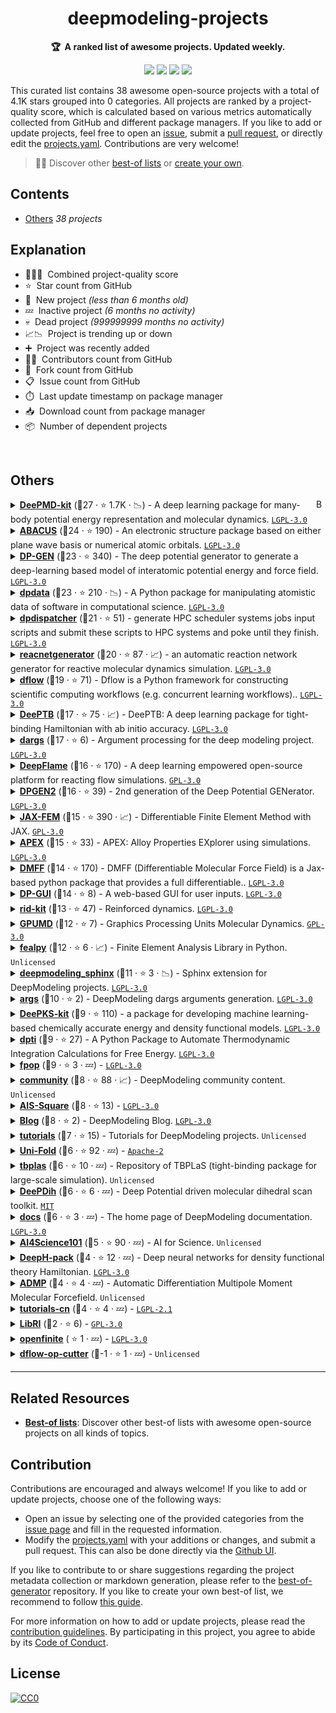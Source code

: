 <!-- markdownlint-disable -->
<h1 align="center">
    deepmodeling-projects
    <br>
</h1>

<p align="center">
    <strong>🏆&nbsp; A ranked list of awesome projects. Updated weekly.</strong>
</p>

<p align="center">
    <a href="https://best-of.org" title="Best-of Badge"><img src="http://bit.ly/3o3EHNN"></a>
    <a href="#Contents" title="Project Count"><img src="https://img.shields.io/badge/projects-38-blue.svg?color=5ac4bf"></a>
    <a href="#Contribution" title="Contributions are welcome"><img src="https://img.shields.io/badge/contributions-welcome-green.svg"></a>
    <a href="https://github.com/deepmodeling/deepmodeling-projects/releases" title="Best-of Updates"><img src="https://img.shields.io/github/release-date/deepmodeling/deepmodeling-projects?color=green&label=updated"></a>
</p>

This curated list contains 38 awesome open-source projects with a total of 4.1K stars grouped into 0 categories. All projects are ranked by a project-quality score, which is calculated based on various metrics automatically collected from GitHub and different package managers. If you like to add or update projects, feel free to open an [issue](https://github.com/deepmodeling/deepmodeling-projects/issues/new/choose), submit a [pull request](https://github.com/deepmodeling/deepmodeling-projects/pulls), or directly edit the [projects.yaml](https://github.com/deepmodeling/deepmodeling-projects/edit/main/projects.yaml). Contributions are very welcome!

> 🧙‍♂️  Discover other [best-of lists](https://best-of.org) or [create your own](https://github.com/best-of-lists/best-of/blob/main/create-best-of-list.md).

## Contents

- [Others](#others) _38 projects_

## Explanation
- 🥇🥈🥉&nbsp; Combined project-quality score
- ⭐️&nbsp; Star count from GitHub
- 🐣&nbsp; New project _(less than 6 months old)_
- 💤&nbsp; Inactive project _(6 months no activity)_
- 💀&nbsp; Dead project _(999999999 months no activity)_
- 📈📉&nbsp; Project is trending up or down
- ➕&nbsp; Project was recently added
- 👨‍💻&nbsp; Contributors count from GitHub
- 🔀&nbsp; Fork count from GitHub
- 📋&nbsp; Issue count from GitHub
- ⏱️&nbsp; Last update timestamp on package manager
- 📥&nbsp; Download count from package manager
- 📦&nbsp; Number of dependent projects

<br>

## Others

<a href="#contents"><img align="right" width="15" height="15" src="https://git.io/JtehR" alt="Back to top"></a>

<details><summary><b><a href="https://github.com/deepmodeling/deepmd-kit">DeePMD-kit</a></b> (🥇27 ·  ⭐ 1.7K · 📉) - A deep learning package for many-body potential energy representation and molecular dynamics. <code><a href="http://bit.ly/37RvQcA">LGPL-3.0</a></code></summary>

- [GitHub](https://github.com/deepmodeling/deepmd-kit) (👨‍💻 75 · 🔀 530 · 📥 52K · 📦 33 · 📋 900 - 9% open · ⏱️ 02.03.2025):

	```
	git clone https://github.com/deepmodeling/deepmd-kit
	```
- [PyPi](https://pypi.org/project/deepmd-kit) (📥 3.9K / month):
	```
	pip install deepmd-kit
	```
- [Conda](https://anaconda.org/conda-forge/deepmd-kit) (📥 1.9M · ⏱️ 22.04.2025):
	```
	conda install -c conda-forge deepmd-kit
	```
- [npm](https://www.npmjs.com/package/deepmd-kit) (📥 22 / month):
	```
	npm install deepmd-kit
	```
- [Docker Hub](https://hub.docker.com/r/deepmodeling/deepmd-kit) (📥 3.6K · ⭐ 1 · ⏱️ 05.03.2025):
	```
	docker pull deepmodeling/deepmd-kit
	```
</details>
<details><summary><b><a href="https://github.com/deepmodeling/abacus-develop">ABACUS</a></b> (🥇24 ·  ⭐ 190) - An electronic structure package based on either plane wave basis or numerical atomic orbitals. <code><a href="http://bit.ly/37RvQcA">LGPL-3.0</a></code></summary>

- [GitHub](https://github.com/deepmodeling/abacus-develop) (👨‍💻 130 · 🔀 140 · 📋 2.3K - 5% open · ⏱️ 19.05.2025):

	```
	git clone https://github.com/deepmodeling/abacus-develop
	```
- [Conda](https://anaconda.org/conda-forge/abacus) (📥 410K · ⏱️ 22.04.2025):
	```
	conda install -c conda-forge abacus
	```
</details>
<details><summary><b><a href="https://github.com/deepmodeling/dpgen">DP-GEN</a></b> (🥇23 ·  ⭐ 340) - The deep potential generator to generate a deep-learning based model of interatomic potential energy and force field. <code><a href="http://bit.ly/37RvQcA">LGPL-3.0</a></code></summary>

- [GitHub](https://github.com/deepmodeling/dpgen) (👨‍💻 69 · 🔀 170 · 📥 1.9K · 📦 8 · 📋 320 - 13% open · ⏱️ 21.02.2025):

	```
	git clone https://github.com/deepmodeling/dpgen
	```
- [PyPi](https://pypi.org/project/dpgen) (📥 640 / month):
	```
	pip install dpgen
	```
- [Conda](https://anaconda.org/conda-forge/dpgen) (📥 41K · ⏱️ 22.04.2025):
	```
	conda install -c conda-forge dpgen
	```
</details>
<details><summary><b><a href="https://github.com/deepmodeling/dpdata">dpdata</a></b> (🥇23 ·  ⭐ 210 · 📉) - A Python package for manipulating atomistic data of software in computational science. <code><a href="http://bit.ly/37RvQcA">LGPL-3.0</a></code></summary>

- [GitHub](https://github.com/deepmodeling/dpdata) (👨‍💻 63 · 🔀 130 · 📦 140 · 📋 110 - 19% open · ⏱️ 20.03.2025):

	```
	git clone https://github.com/deepmodeling/dpdata
	```
- [PyPi](https://pypi.org/project/dpdata) (📥 10K / month):
	```
	pip install dpdata
	```
- [Conda](https://anaconda.org/conda-forge/dpdata) (📥 99K · ⏱️ 22.04.2025):
	```
	conda install -c conda-forge dpdata
	```
- [Docker Hub](https://hub.docker.com/r/dptechnology/dpdata) (📥 640 · ⏱️ 02.06.2023):
	```
	docker pull dptechnology/dpdata
	```
</details>
<details><summary><b><a href="https://github.com/deepmodeling/dpdispatcher">dpdispatcher</a></b> (🥈21 ·  ⭐ 51) - generate HPC scheduler systems jobs input scripts and submit these scripts to HPC systems and poke until they finish. <code><a href="http://bit.ly/37RvQcA">LGPL-3.0</a></code></summary>

- [GitHub](https://github.com/deepmodeling/dpdispatcher) (👨‍💻 46 · 🔀 54 · 📦 62 · 📋 84 - 22% open · ⏱️ 25.04.2025):

	```
	git clone https://github.com/deepmodeling/dpdispatcher
	```
- [PyPi](https://pypi.org/project/dpdispatcher) (📥 1.6K / month):
	```
	pip install dpdispatcher
	```
- [Conda](https://anaconda.org/conda-forge/dpdispatcher) (📥 27K · ⏱️ 22.04.2025):
	```
	conda install -c conda-forge dpdispatcher
	```
- [Docker Hub](https://hub.docker.com/r/dptechnology/dpdispatcher) (📥 120K · ⏱️ 30.01.2025):
	```
	docker pull dptechnology/dpdispatcher
	```
</details>
<details><summary><b><a href="https://github.com/deepmodeling/reacnetgenerator">reacnetgenerator</a></b> (🥈20 ·  ⭐ 87 · 📈) - an automatic reaction network generator for reactive molecular dynamics simulation. <code><a href="http://bit.ly/37RvQcA">LGPL-3.0</a></code></summary>

- [GitHub](https://github.com/deepmodeling/reacnetgenerator) (👨‍💻 18 · 🔀 40 · 📦 3 · 📋 130 - 5% open · ⏱️ 20.02.2025):

	```
	git clone https://github.com/deepmodeling/reacnetgenerator
	```
- [PyPi](https://pypi.org/project/reacnetgenerator) (📥 3.4K / month):
	```
	pip install reacnetgenerator
	```
- [Conda](https://anaconda.org/conda-forge/reacnetgenerator) (📥 600K · ⏱️ 22.04.2025):
	```
	conda install -c conda-forge reacnetgenerator
	```
</details>
<details><summary><b><a href="https://github.com/deepmodeling/dflow">dflow</a></b> (🥈19 ·  ⭐ 71) - Dflow is a Python framework for constructing scientific computing workflows (e.g. concurrent learning workflows).. <code><a href="http://bit.ly/37RvQcA">LGPL-3.0</a></code></summary>

- [GitHub](https://github.com/deepmodeling/dflow) (👨‍💻 22 · 🔀 28 · 📋 36 - 38% open · ⏱️ 22.05.2025):

	```
	git clone https://github.com/deepmodeling/dflow
	```
- [PyPi](https://pypi.org/project/dflow):
	```
	pip install dflow
	```
- [Conda](https://anaconda.org/conda-forge/dflow):
	```
	conda install -c conda-forge dflow
	```
- [Docker Hub](https://hub.docker.com/r/dptechnology/dflow) (📥 12K · ⏱️ 20.05.2025):
	```
	docker pull dptechnology/dflow
	```
</details>
<details><summary><b><a href="https://github.com/deepmodeling/DeePTB">DeePTB</a></b> (🥈17 ·  ⭐ 75 · 📈) - DeePTB: A deep learning package for tight-binding Hamiltonian with ab initio accuracy. <code><a href="http://bit.ly/37RvQcA">LGPL-3.0</a></code></summary>

- [GitHub](https://github.com/deepmodeling/DeePTB) (👨‍💻 11 · 🔀 19 · 📦 3 · 📋 45 - 33% open · ⏱️ 08.05.2025):

	```
	git clone https://github.com/deepmodeling/DeePTB
	```
- [PyPi](https://pypi.org/project/dptb) (📥 410 / month):
	```
	pip install dptb
	```
</details>
<details><summary><b><a href="https://github.com/deepmodeling/dargs">dargs</a></b> (🥈17 ·  ⭐ 6) - Argument processing for the deep modeling project. <code><a href="http://bit.ly/37RvQcA">LGPL-3.0</a></code></summary>

- [GitHub](https://github.com/deepmodeling/dargs) (👨‍💻 7 · 🔀 3 · 📦 140 · 📋 9 - 22% open · ⏱️ 28.01.2025):

	```
	git clone https://github.com/deepmodeling/dargs
	```
- [PyPi](https://pypi.org/project/dargs) (📥 19K / month):
	```
	pip install dargs
	```
- [Conda](https://anaconda.org/conda-forge/dargs) (📥 45K · ⏱️ 22.04.2025):
	```
	conda install -c conda-forge dargs
	```
</details>
<details><summary><b><a href="https://github.com/deepmodeling/deepflame-dev">DeepFlame</a></b> (🥈16 ·  ⭐ 170) - A deep learning empowered open-source platform for reacting flow simulations. <code><a href="http://bit.ly/2M0xdwT">GPL-3.0</a></code></summary>

- [GitHub](https://github.com/deepmodeling/deepflame-dev) (👨‍💻 27 · 🔀 68 · 📋 50 - 42% open · ⏱️ 17.05.2025):

	```
	git clone https://github.com/deepmodeling/deepflame-dev
	```
</details>
<details><summary><b><a href="https://github.com/deepmodeling/dpgen2">DPGEN2</a></b> (🥈16 ·  ⭐ 39) - 2nd generation of the Deep Potential GENerator. <code><a href="http://bit.ly/37RvQcA">LGPL-3.0</a></code></summary>

- [GitHub](https://github.com/deepmodeling/dpgen2) (👨‍💻 15 · 🔀 31 · 📦 6 · 📋 35 - 34% open · ⏱️ 29.04.2025):

	```
	git clone https://github.com/deepmodeling/dpgen2
	```
- [PyPi](https://pypi.org/project/dpgen2) (📥 98 / month):
	```
	pip install dpgen2
	```
- [Docker Hub](https://hub.docker.com/r/dptechnology/dpgen2) (📥 3.9K · ⏱️ 29.04.2025):
	```
	docker pull dptechnology/dpgen2
	```
</details>
<details><summary><b><a href="https://github.com/deepmodeling/jax-fem">JAX-FEM</a></b> (🥈15 ·  ⭐ 390 · 📈) - Differentiable Finite Element Method with JAX. <code><a href="http://bit.ly/2M0xdwT">GPL-3.0</a></code></summary>

- [GitHub](https://github.com/deepmodeling/jax-fem) (👨‍💻 10 · 🔀 65 · 📦 3 · 📋 49 - 55% open · ⏱️ 05.05.2025):

	```
	git clone https://github.com/deepmodeling/jax-fem
	```
- [PyPi](https://pypi.org/project/jax-fem) (📥 480 / month):
	```
	pip install jax-fem
	```
</details>
<details><summary><b><a href="https://github.com/deepmodeling/APEX">APEX</a></b> (🥈15 ·  ⭐ 33) - APEX: Alloy Properties EXplorer using simulations. <code><a href="http://bit.ly/37RvQcA">LGPL-3.0</a></code></summary>

- [GitHub](https://github.com/deepmodeling/APEX) (👨‍💻 7 · 🔀 21 · 📦 4 · 📋 9 - 11% open · ⏱️ 10.04.2025):

	```
	git clone https://github.com/deepmodeling/APEX
	```
- [PyPi](https://pypi.org/project/apex-flow) (📥 730 / month):
	```
	pip install apex-flow
	```
</details>
<details><summary><b><a href="https://github.com/deepmodeling/DMFF">DMFF</a></b> (🥈14 ·  ⭐ 170) - DMFF (Differentiable Molecular Force Field) is a Jax-based python package that provides a full differentiable.. <code><a href="http://bit.ly/37RvQcA">LGPL-3.0</a></code></summary>

- [GitHub](https://github.com/deepmodeling/DMFF) (👨‍💻 14 · 🔀 46 · 📋 28 - 39% open · ⏱️ 10.04.2025):

	```
	git clone https://github.com/deepmodeling/DMFF
	```
- [Conda](https://anaconda.org/conda-forge/dmff) (📥 2K · ⏱️ 22.04.2025):
	```
	conda install -c conda-forge dmff
	```
</details>
<details><summary><b><a href="https://github.com/deepmodeling/dpgui">DP-GUI</a></b> (🥈14 ·  ⭐ 8) - A web-based GUI for user inputs. <code><a href="http://bit.ly/37RvQcA">LGPL-3.0</a></code></summary>

- [GitHub](https://github.com/deepmodeling/dpgui) (👨‍💻 4 · 🔀 5 · 📦 12 · ⏱️ 13.03.2025):

	```
	git clone https://github.com/deepmodeling/dpgui
	```
- [PyPi](https://pypi.org/project/dpgui) (📥 9.8K / month):
	```
	pip install dpgui
	```
</details>
<details><summary><b><a href="https://github.com/deepmodeling/rid-kit">rid-kit</a></b> (🥉13 ·  ⭐ 47) - Reinforced dynamics. <code><a href="http://bit.ly/37RvQcA">LGPL-3.0</a></code></summary>

- [GitHub](https://github.com/deepmodeling/rid-kit) (👨‍💻 14 · 🔀 23 · 📥 150 · 📦 2 · 📋 5 - 40% open · ⏱️ 31.03.2025):

	```
	git clone https://github.com/deepmodeling/rid-kit
	```
- [PyPi](https://pypi.org/project/rid-kit) (📥 260 / month):
	```
	pip install rid-kit
	```
</details>
<details><summary><b><a href="https://github.com/deepmodeling/GPUMD">GPUMD</a></b> (🥉12 ·  ⭐ 7) - Graphics Processing Units Molecular Dynamics. <code><a href="http://bit.ly/2M0xdwT">GPL-3.0</a></code></summary>

- [GitHub](https://github.com/deepmodeling/GPUMD) (👨‍💻 49 · ⏱️ 16.05.2025):

	```
	git clone https://github.com/deepmodeling/GPUMD
	```
</details>
<details><summary><b><a href="https://github.com/deepmodeling/fealpy">fealpy</a></b> (🥉12 ·  ⭐ 6 · 📈) - Finite Element Analysis Library in Python. <code>Unlicensed</code></summary>

- [GitHub](https://github.com/deepmodeling/fealpy) (👨‍💻 69 · 🔀 2 · ⏱️ 28.04.2025):

	```
	git clone https://github.com/deepmodeling/fealpy
	```
- [PyPi](https://pypi.org/project/fealpy) (📥 620 / month):
	```
	pip install fealpy
	```
</details>
<details><summary><b><a href="https://github.com/deepmodeling/deepmodeling_sphinx">deepmodeling_sphinx</a></b> (🥉11 ·  ⭐ 3 · 📉) - Sphinx extension for DeepModeling projects. <code><a href="http://bit.ly/37RvQcA">LGPL-3.0</a></code></summary>

- [GitHub](https://github.com/deepmodeling/deepmodeling_sphinx) (👨‍💻 7 · 🔀 6 · ⏱️ 22.03.2025):

	```
	git clone https://github.com/deepmodeling/deepmodeling_sphinx
	```
- [PyPi](https://pypi.org/project/deepmodeling_sphinx) (📥 1.1K / month):
	```
	pip install deepmodeling_sphinx
	```
</details>
<details><summary><b><a href="https://github.com/deepmodeling/args">args</a></b> (🥉10 ·  ⭐ 2) - DeepModeling dargs arguments generation. <code><a href="http://bit.ly/37RvQcA">LGPL-3.0</a></code></summary>

- [GitHub](https://github.com/deepmodeling/args) (👨‍💻 3 · 🔀 2 · 📦 5 · ⏱️ 06.03.2025):

	```
	git clone https://github.com/deepmodeling/args
	```
- [npm](https://www.npmjs.com/package/@deepmodeling/args) (📥 140 / month):
	```
	npm install @deepmodeling/args
	```
</details>
<details><summary><b><a href="https://github.com/deepmodeling/deepks-kit">DeePKS-kit</a></b> (🥉9 ·  ⭐ 110) - a package for developing machine learning-based chemically accurate energy and density functional models. <code><a href="http://bit.ly/37RvQcA">LGPL-3.0</a></code></summary>

- [GitHub](https://github.com/deepmodeling/deepks-kit) (👨‍💻 7 · 🔀 36 · 📋 29 - 41% open · ⏱️ 28.04.2025):

	```
	git clone https://github.com/deepmodeling/deepks-kit
	```
</details>
<details><summary><b><a href="https://github.com/deepmodeling/dpti">dpti</a></b> (🥉9 ·  ⭐ 27) - A Python Package to Automate Thermodynamic Integration Calculations for Free Energy. <code><a href="http://bit.ly/37RvQcA">LGPL-3.0</a></code></summary>

- [GitHub](https://github.com/deepmodeling/dpti) (👨‍💻 17 · 🔀 19 · 📦 2 · 📋 10 - 90% open · ⏱️ 15.03.2025):

	```
	git clone https://github.com/deepmodeling/dpti
	```
- [PyPi](https://pypi.org/project/dpti) (📥 55 / month):
	```
	pip install dpti
	```
</details>
<details><summary><b><a href="https://github.com/deepmodeling/fpop">fpop</a></b> (🥉9 ·  ⭐ 3 · 💤) -  <code><a href="http://bit.ly/37RvQcA">LGPL-3.0</a></code></summary>

- [GitHub](https://github.com/deepmodeling/fpop) (👨‍💻 4 · 🔀 13 · 📦 14 · ⏱️ 01.07.2024):

	```
	git clone https://github.com/deepmodeling/fpop
	```
- [PyPi](https://pypi.org/project/fpop) (📥 410 / month):
	```
	pip install fpop
	```
</details>
<details><summary><b><a href="https://github.com/deepmodeling/community">community</a></b> (🥉8 ·  ⭐ 88 · 📈) - DeepModeling community content. <code>Unlicensed</code></summary>

- [GitHub](https://github.com/deepmodeling/community) (👨‍💻 19 · 🔀 23 · ⏱️ 21.05.2025):

	```
	git clone https://github.com/deepmodeling/community
	```
</details>
<details><summary><b><a href="https://github.com/deepmodeling/AIS-Square">AIS-Square</a></b> (🥉8 ·  ⭐ 13) -  <code><a href="http://bit.ly/37RvQcA">LGPL-3.0</a></code></summary>

- [GitHub](https://github.com/deepmodeling/AIS-Square) (👨‍💻 8 · 🔀 8 · 📋 6 - 83% open · ⏱️ 19.05.2025):

	```
	git clone https://github.com/deepmodeling/AIS-Square
	```
</details>
<details><summary><b><a href="https://github.com/deepmodeling/blog">Blog</a></b> (🥉8 ·  ⭐ 2) - DeepModeling Blog. <code><a href="http://bit.ly/37RvQcA">LGPL-3.0</a></code></summary>

- [GitHub](https://github.com/deepmodeling/blog) (👨‍💻 10 · 🔀 10 · ⏱️ 21.05.2025):

	```
	git clone https://github.com/deepmodeling/blog
	```
</details>
<details><summary><b><a href="https://github.com/deepmodeling/tutorials">tutorials</a></b> (🥉7 ·  ⭐ 15) - Tutorials for DeepModeling projects. <code>Unlicensed</code></summary>

- [GitHub](https://github.com/deepmodeling/tutorials) (👨‍💻 11 · 🔀 23 · ⏱️ 03.04.2025):

	```
	git clone https://github.com/deepmodeling/tutorials
	```
</details>
<details><summary><b><a href="https://github.com/deepmodeling/Uni-Fold">Uni-Fold</a></b> (🥉6 ·  ⭐ 92 · 💤) -  <code><a href="http://bit.ly/3nYMfla">Apache-2</a></code></summary>

- [GitHub](https://github.com/deepmodeling/Uni-Fold) (👨‍💻 3 · 🔀 19 · ⏱️ 18.08.2022):

	```
	git clone https://github.com/deepmodeling/Uni-Fold
	```
- [Docker Hub](https://hub.docker.com/r/dptechnology/unifold) (📥 840 · ⏱️ 08.01.2024):
	```
	docker pull dptechnology/unifold
	```
</details>
<details><summary><b><a href="https://github.com/deepmodeling/tbplas">tbplas</a></b> (🥉6 ·  ⭐ 10 · 💤) - Repository of TBPLaS (tight-binding package for large-scale simulation). <code>Unlicensed</code></summary>

- [GitHub](https://github.com/deepmodeling/tbplas) (👨‍💻 10 · 🔀 5 · ⏱️ 17.01.2024):

	```
	git clone https://github.com/deepmodeling/tbplas
	```
</details>
<details><summary><b><a href="https://github.com/deepmodeling/DeePDih">DeePDih</a></b> (🥉6 ·  ⭐ 6 · 💤) - Deep Potential driven molecular dihedral scan toolkit. <code><a href="http://bit.ly/34MBwT8">MIT</a></code></summary>

- [GitHub](https://github.com/deepmodeling/DeePDih) (🔀 3 · 📥 4 · ⏱️ 19.04.2024):

	```
	git clone https://github.com/deepmodeling/DeePDih
	```
</details>
<details><summary><b><a href="https://github.com/deepmodeling/docs">docs</a></b> (🥉6 ·  ⭐ 3 · 💤) - The home page of DeepModeling documentation. <code><a href="http://bit.ly/37RvQcA">LGPL-3.0</a></code></summary>

- [GitHub](https://github.com/deepmodeling/docs) (👨‍💻 8 · 🔀 7 · ⏱️ 28.10.2024):

	```
	git clone https://github.com/deepmodeling/docs
	```
</details>
<details><summary><b><a href="https://github.com/deepmodeling/AI4Science101">AI4Science101</a></b> (🥉5 ·  ⭐ 90 · 💤) - AI for Science. <code>Unlicensed</code></summary>

- [GitHub](https://github.com/deepmodeling/AI4Science101) (👨‍💻 5 · 🔀 14 · ⏱️ 04.09.2022):

	```
	git clone https://github.com/deepmodeling/AI4Science101
	```
</details>
<details><summary><b><a href="https://github.com/deepmodeling/DeepH-pack">DeepH-pack</a></b> (🥉4 ·  ⭐ 12 · 💤) - Deep neural networks for density functional theory Hamiltonian. <code><a href="http://bit.ly/37RvQcA">LGPL-3.0</a></code></summary>

- [GitHub](https://github.com/deepmodeling/DeepH-pack) (👨‍💻 6 · 🔀 6 · 📋 6 - 66% open · ⏱️ 28.12.2023):

	```
	git clone https://github.com/deepmodeling/DeepH-pack
	```
</details>
<details><summary><b><a href="https://github.com/deepmodeling/ADMP">ADMP</a></b> (🥉4 ·  ⭐ 4 · 💤) - Automatic Differentiation Multipole Moment Molecular Forcefield. <code>Unlicensed</code></summary>

- [GitHub](https://github.com/deepmodeling/ADMP) (👨‍💻 7 · 🔀 3 · ⏱️ 15.02.2022):

	```
	git clone https://github.com/deepmodeling/ADMP
	```
</details>
<details><summary><b><a href="https://github.com/deepmodeling/tutorials-cn">tutorials-cn</a></b> (🥉4 ·  ⭐ 4 · 💤) -  <code><a href="https://tldrlegal.com/search?q=LGPL-2.1">LGPL-2.1</a></code></summary>

- [GitHub](https://github.com/deepmodeling/tutorials-cn) (👨‍💻 4 · 🔀 7 · ⏱️ 29.12.2022):

	```
	git clone https://github.com/deepmodeling/tutorials-cn
	```
</details>
<details><summary><b><a href="https://github.com/deepmodeling/LibRI">LibRI</a></b> (🥉2 ·  ⭐ 6) -  <code><a href="http://bit.ly/2M0xdwT">GPL-3.0</a></code></summary>

- [GitHub](https://github.com/deepmodeling/LibRI) (👨‍💻 3 · 🔀 1 · 📋 3 - 66% open · ⏱️ 10.01.2025):

	```
	git clone https://github.com/deepmodeling/LibRI
	```
</details>
<details><summary><b><a href="https://github.com/deepmodeling/openfinite">openfinite</a></b> ( ⭐ 1 · 💤) -  <code><a href="http://bit.ly/37RvQcA">LGPL-3.0</a></code></summary>

- [GitHub](https://github.com/deepmodeling/openfinite) (👨‍💻 2 · 🔀 1 · ⏱️ 06.10.2021):

	```
	git clone https://github.com/deepmodeling/openfinite
	```
</details>
<details><summary><b><a href="https://github.com/deepmodeling/dflow-op-cutter">dflow-op-cutter</a></b> (🥉-1 ·  ⭐ 1 · 💤) -  <code>Unlicensed</code></summary>

- [GitHub](https://github.com/deepmodeling/dflow-op-cutter) (👨‍💻 2 · 🔀 2 · ⏱️ 06.07.2022):

	```
	git clone https://github.com/deepmodeling/dflow-op-cutter
	```
</details>

---

## Related Resources

- [**Best-of lists**](https://best-of.org): Discover other best-of lists with awesome open-source projects on all kinds of topics.

## Contribution

Contributions are encouraged and always welcome! If you like to add or update projects, choose one of the following ways:

- Open an issue by selecting one of the provided categories from the [issue page](https://github.com/deepmodeling/deepmodeling-projects/issues/new/choose) and fill in the requested information.
- Modify the [projects.yaml](https://github.com/deepmodeling/deepmodeling-projects/blob/main/projects.yaml) with your additions or changes, and submit a pull request. This can also be done directly via the [Github UI](https://github.com/deepmodeling/deepmodeling-projects/edit/main/projects.yaml).

If you like to contribute to or share suggestions regarding the project metadata collection or markdown generation, please refer to the [best-of-generator](https://github.com/best-of-lists/best-of-generator) repository. If you like to create your own best-of list, we recommend to follow [this guide](https://github.com/best-of-lists/best-of/blob/main/create-best-of-list.md).

For more information on how to add or update projects, please read the [contribution guidelines](https://github.com/deepmodeling/deepmodeling-projects/blob/main/CONTRIBUTING.md). By participating in this project, you agree to abide by its [Code of Conduct](https://github.com/deepmodeling/deepmodeling-projects/blob/main/.github/CODE_OF_CONDUCT.md).

## License

[![CC0](https://mirrors.creativecommons.org/presskit/buttons/88x31/svg/by-sa.svg)](https://creativecommons.org/licenses/by-sa/4.0/)
